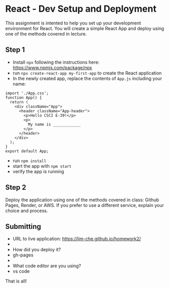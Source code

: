 # React - Dev Setup and Deployment

This assignment is intented to help you set up your development environment for React. You will create a simple React App and deploy using one of the methods covered in lecture.

## Step 1
- Install `npx` following the instructions here: https://www.npmjs.com/package/npx
- run `npx create-react-app my-first-app` to create the React application
- In the newly created app, replace the contents of `App.js` including your name:

```
import './App.css';
function App() {
  return (
    <div className="App">
      <header className="App-header">
        <p>Hello CSCI E-39!</p>
        <p>
          My name is ____________
        </p>
      </header>
    </div>
  );
}
export default App;
```

- run `npm install`
- start the app with `npm start`
- verify the app is running

## Step 2
Deploy the application using one of the methods covered in class: Github Pages, Render, or AWS. If you prefer to use a different service, explain your choice and process.

## Submitting

- URL to live application: https://lim-che.github.io/homework2/
- 
- How did you deploy it?
- gh-pages
- 
- What code editor are you using?
- vs code

That is all!
